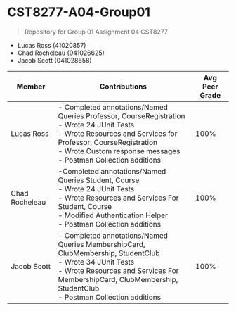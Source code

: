 # CST8277-A04-Group01
> Repository for Group 01 Assignment 04 CST8277

- Lucas Ross (41020857)
- Chad Rocheleau (041026625)
- Jacob Scott (041028658)

|Member| Contributions | Avg Peer Grade |
|------|------|------|
| Lucas Ross | - Completed annotations/Named Queries Professor, CourseRegistration <br> - Wrote 24 JUnit Tests <br> - Wrote Resources and Services for Professor, CourseRegistration <br> - Wrote Custom response messages <br> - Postman Collection additions   |  100%    |
| Chad Rocheleau | -Completed annotations/Named Queries Student, Course <br> - Wrote 24 JUnit Tests <br> - Wrote Resources and Services For Student, Course  <br> - Modified Authentication Helper <br> - Postman Collection additions |  100%    |
| Jacob Scott | - Completed annotations/Named Queries MembershipCard, ClubMembership, StudentClub <br> - Wrote 34 JUnit Tests <br> - Wrote Resources and Services For MembershipCard, ClubMembership, StudentClub <br> - Postman Collection additions   |   100%   |

